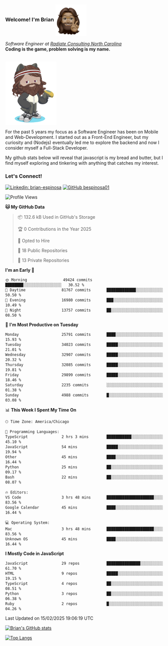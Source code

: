 ###  Welcome! I'm Brian <img align="center" src="https://github.com/bespinosa01/bespinosa01/blob/main/assets/peace-animoji.png" height="100" /></h2>
<p><em>Software Engineer at <a href="https://www.radiateconsulting.coop/north-carolina-tech-coop">Radiate Consulting North Carolina</a>
 <br/>
<!-- </br>Developer Consultant at <a href="https://codethedream.org/">Code The Dream</a> -->
</em> <b>Coding is the game, problem solving is my name.</b></p>

<br/>


 <img align="center" src="https://github.com/bespinosa01/bespinosa01/blob/main/assets/octo-me.png" height="200" /> 
 <p>
 For the past 5 years my focus as a Software Engineer has been on Mobile and Web-Development. I started out as a Front-End Engineer, but my curiosity and (Nodejs) eventually led me to explore the backend and now I consider myself a Full-Stack Developer.
</p>
<p>
 My github stats below will reveal that javascript is my bread and butter, but I find myself exploring and tinkering with anything that catches my interest. 
 </p>
 
 
### Let's Connect!

[![Linkedin: brian-espinosa](https://img.shields.io/badge/-brian--espinosa-blue?style=flat-square&logo=Linkedin&logoColor=white&link=https://www.linkedin.com/in/brian-espinosa/)](https://www.linkedin.com/in/brian-espinosa/)
[![GitHub bespinosa01](https://img.shields.io/github/followers/bespinosa01?label=follow&style=social)](https://github.com/bespinosa01)



<!--START_SECTION:waka-->
![Profile Views](http://img.shields.io/badge/Profile%20Views-0-blue)

**🐱 My GitHub Data** 

> 📦 132.6 kB Used in GitHub's Storage 
 > 
> 🏆 0 Contributions in the Year 2025
 > 
> 💼 Opted to Hire
 > 
> 📜 18 Public Repositories 
 > 
> 🔑 13 Private Repositories 
 > 
**I'm an Early 🐤** 

```text
🌞 Morning                49424 commits       ████████░░░░░░░░░░░░░░░░░   30.52 % 
🌆 Daytime                81767 commits       █████████████░░░░░░░░░░░░   50.50 % 
🌃 Evening                16980 commits       ███░░░░░░░░░░░░░░░░░░░░░░   10.49 % 
🌙 Night                  13757 commits       ██░░░░░░░░░░░░░░░░░░░░░░░   08.50 % 
```
📅 **I'm Most Productive on Tuesday** 

```text
Monday                   25791 commits       ████░░░░░░░░░░░░░░░░░░░░░   15.93 % 
Tuesday                  34023 commits       █████░░░░░░░░░░░░░░░░░░░░   21.01 % 
Wednesday                32907 commits       █████░░░░░░░░░░░░░░░░░░░░   20.32 % 
Thursday                 32085 commits       █████░░░░░░░░░░░░░░░░░░░░   19.81 % 
Friday                   29899 commits       █████░░░░░░░░░░░░░░░░░░░░   18.46 % 
Saturday                 2235 commits        ░░░░░░░░░░░░░░░░░░░░░░░░░   01.38 % 
Sunday                   4988 commits        █░░░░░░░░░░░░░░░░░░░░░░░░   03.08 % 
```


📊 **This Week I Spent My Time On** 

```text
🕑︎ Time Zone: America/Chicago

💬 Programming Languages: 
TypeScript               2 hrs 3 mins        ███████████░░░░░░░░░░░░░░   45.10 % 
JavaScript               54 mins             █████░░░░░░░░░░░░░░░░░░░░   19.94 % 
Other                    45 mins             ████░░░░░░░░░░░░░░░░░░░░░   16.44 % 
Python                   25 mins             ██░░░░░░░░░░░░░░░░░░░░░░░   09.17 % 
Bash                     22 mins             ██░░░░░░░░░░░░░░░░░░░░░░░   08.07 % 

🔥 Editors: 
VS Code                  3 hrs 48 mins       █████████████████████░░░░   83.56 % 
Google Calendar          45 mins             ████░░░░░░░░░░░░░░░░░░░░░   16.44 % 

💻 Operating System: 
Mac                      3 hrs 48 mins       █████████████████████░░░░   83.56 % 
Unknown OS               45 mins             ████░░░░░░░░░░░░░░░░░░░░░   16.44 % 
```

**I Mostly Code in JavaScript** 

```text
JavaScript               29 repos            ███████████████░░░░░░░░░░   61.70 % 
HTML                     9 repos             █████░░░░░░░░░░░░░░░░░░░░   19.15 % 
TypeScript               4 repos             ██░░░░░░░░░░░░░░░░░░░░░░░   08.51 % 
Python                   3 repos             ██░░░░░░░░░░░░░░░░░░░░░░░   06.38 % 
Ruby                     2 repos             █░░░░░░░░░░░░░░░░░░░░░░░░   04.26 % 
```




 Last Updated on 15/02/2025 19:06:19 UTC
<!--END_SECTION:waka-->


<!--  Github STATS -->
[![Brian's GitHub stats](https://github-readme-stats.vercel.app/api?username=bespinosa01&hide=stars,contribs&count_private=true&show_icons=true)](https://github.com/anuraghazra/github-readme-stats)

[![Top Langs](https://github-readme-stats.vercel.app/api/top-langs/?username=bespinosa01&layout=compact)](https://github.com/anuraghazra/github-readme-stats)



<!--
**bespinosa01/bespinosa01** is a ✨ _special_ ✨ repository because its `README.md` (this file) appears on your GitHub profile.

Here are some ideas to get you started:

- 🔭 I’m currently working on ...
- 🌱 I’m currently learning ...
- 👯 I’m looking to collaborate on ...
- 🤔 I’m looking for help with ...
- 💬 Ask me about ...
- 📫 How to reach me: ...
- 😄 Pronouns: ...
- ⚡ Fun fact: ...
-->
